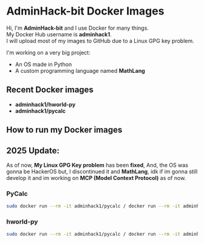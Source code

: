 # AdminHack-bit Docker Images

Hi, I'm **AdminHack-bit** and I use Docker for many things.  
My Docker Hub username is **adminhack1**.  
I will upload most of my images to GitHub due to a Linux GPG key problem.

I'm working on a very big project:  
- An OS made in Python  
- A custom programming language named **MathLang**

## Recent Docker images

- **adminhack1/hworld-py**  
- **adminhack1/pycalc**

## How to run my Docker images

## 2025 Update:
As of now, **My Linux GPG Key problem** has been **fixed**, And, the OS was gonna be HackerOS but, I discontinued it and **MathLang**, idk if im gonna still develop it and im working on **MCP (Model Context Protocol)** as of now.
### PyCalc

```bash
sudo docker run --rm -it adminhack1/pycalc / docker run --rm -it adminhack1/pycalc
```
### hworld-py

```bash
sudo docker run --rm -it adminhack1/pycalc / docker run --rm -it adminhack1/pycalc
```

